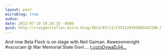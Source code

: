 ```yaml
---
layout: post
microblog: true
audio: 
date: 2013-07-10 19:24:33 -0500
guid: http://craigmcclellan.micro.blog/2013/07/11/t355120391003447296.html
---
```

And now Bela Fleck is on stage with Neil Gaiman. #awesomenight #vscocam @ War Memorial State Govt.… [t.co/oDywaDJj4...](http://t.co/oDywaDJj47)
